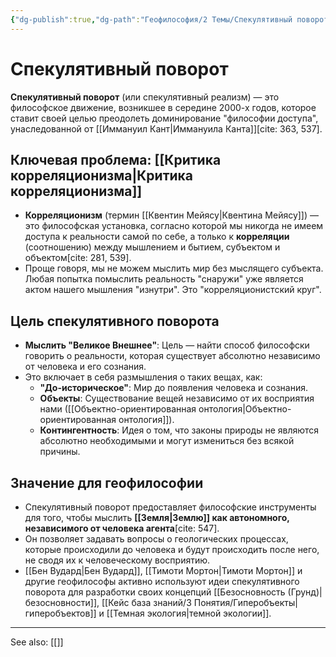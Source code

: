 ```yaml
---
{"dg-publish":true,"dg-path":"Геофилософия/2 Темы/Спекулятивный поворот","permalink":"/geofilosofiya/2-temy/spekulyativnyj-povorot/"}
---
```


# Спекулятивный поворот

**Спекулятивный поворот** (или спекулятивный реализм) — это философское движение, возникшее в середине 2000-х годов, которое ставит своей целью преодолеть доминирование "философии доступа", унаследованной от [[Иммануил Кант\|Иммануила Канта]][cite: 363, 537].

## Ключевая проблема: [[Критика корреляционизма\|Критика корреляционизма]]
- **Корреляционизм** (термин [[Квентин Мейясу\|Квентина Мейясу]]) — это философская установка, согласно которой мы никогда не имеем доступа к реальности самой по себе, а только к **корреляции** (соотношению) между мышлением и бытием, субъектом и объектом[cite: 281, 539].
- Проще говоря, мы не можем мыслить мир без мыслящего субъекта. Любая попытка помыслить реальность "снаружи" уже является актом нашего мышления "изнутри". Это "корреляционистский круг".

## Цель спекулятивного поворота
- **Мыслить "Великое Внешнее"**: Цель — найти способ философски говорить о реальности, которая существует абсолютно независимо от человека и его сознания.
- Это включает в себя размышления о таких вещах, как:
    - **"До-историческое"**: Мир до появления человека и сознания.
    - **Объекты**: Существование вещей независимо от их восприятия нами ([[Объектно-ориентированная онтология\|Объектно-ориентированная онтология]]).
    - **Контингентность**: Идея о том, что законы природы не являются абсолютно необходимыми и могут измениться без всякой причины.

## Значение для геофилософии
- Спекулятивный поворот предоставляет философские инструменты для того, чтобы мыслить **[[Земля\|Землю]] как автономного, независимого от человека агента**[cite: 547].
- Он позволяет задавать вопросы о геологических процессах, которые происходили до человека и будут происходить после него, не сводя их к человеческому восприятию.
- [[Бен Вудард\|Бен Вудард]], [[Тимоти Мортон\|Тимоти Мортон]] и другие геофилософы активно используют идеи спекулятивного поворота для разработки своих концепций [[Безосновность (Грунд)\|безосновности]], [[Кейс база знаний/3 Понятия/Гиперобъекты\|гиперобъектов]] и [[Темная экология\|темной экологии]].






---
See also:
[[]]
